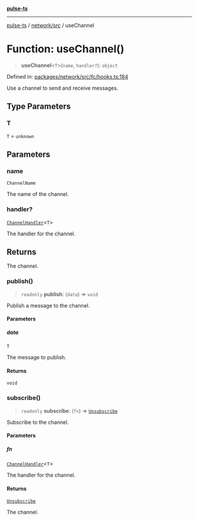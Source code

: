 [**pulse-ts**](../../../README.md)

***

[pulse-ts](../../../README.md) / [network/src](../README.md) / useChannel

# Function: useChannel()

> **useChannel**\<`T`\>(`name`, `handler?`): `object`

Defined in: [packages/network/src/fc/hooks.ts:184](https://github.com/jlehett/pulse-ts/blob/b287bc18de1bbb78a8cc43f602a646e458610bc3/packages/network/src/fc/hooks.ts#L184)

Use a channel to send and receive messages.

## Type Parameters

### T

`T` = `unknown`

## Parameters

### name

`ChannelName`

The name of the channel.

### handler?

[`ChannelHandler`](../type-aliases/ChannelHandler.md)\<`T`\>

The handler for the channel.

## Returns

The channel.

### publish()

> `readonly` **publish**: (`data`) => `void`

Publish a message to the channel.

#### Parameters

##### data

`T`

The message to publish.

#### Returns

`void`

### subscribe()

> `readonly` **subscribe**: (`fn`) => [`Unsubscribe`](../type-aliases/Unsubscribe.md)

Subscribe to the channel.

#### Parameters

##### fn

[`ChannelHandler`](../type-aliases/ChannelHandler.md)\<`T`\>

The handler for the channel.

#### Returns

[`Unsubscribe`](../type-aliases/Unsubscribe.md)

The channel.
